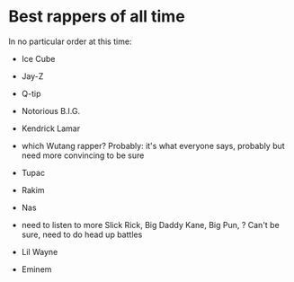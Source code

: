 # Best rappers of all time
In no particular order at this time:

* Ice Cube
* Jay-Z
* Q-tip
* Notorious B.I.G.
* Kendrick Lamar


* which Wutang rapper?
Probably: it's what everyone says, probably but need more convincing to be sure
* Tupac
* Rakim
* Nas
* need to listen to more Slick Rick, Big Daddy Kane, Big Pun, ?
Can't be sure, need to do head up battles
* Lil Wayne
* Eminem
